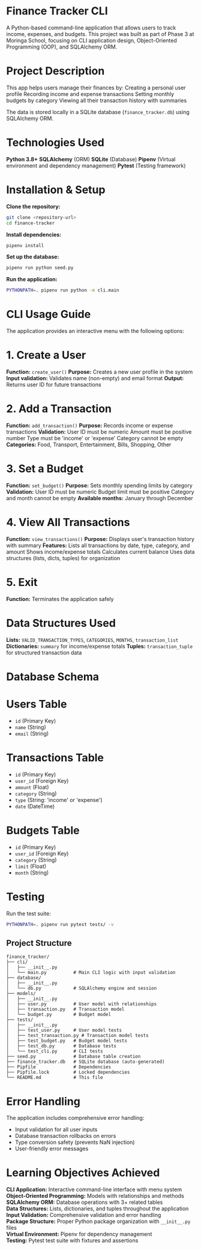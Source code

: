 # Finance Tracker CLI
A Python-based command-line application that allows users to track income, expenses, and budgets. This project was built as part of Phase 3 at Moringa School, focusing on CLI application design, Object-Oriented Programming (OOP), and SQLAlchemy ORM.

# Project Description
This app helps users manage their finances by:
 Creating a personal user profile
 Recording income and expense transactions
 Setting monthly budgets by category
 Viewing all their transaction history with summaries

The data is stored locally in a SQLite database (`finance_tracker.db`) using SQLAlchemy ORM.

# Technologies Used
 **Python 3.8+**
 **SQLAlchemy** (ORM)
 **SQLite** (Database)
 **Pipenv** (Virtual environment and dependency management)
 **Pytest** (Testing framework)

# Installation & Setup

 **Clone the repository:**
   ```bash
   git clone <repository-url>
   cd finance-tracker
   ```

 **Install dependencies:**
   ```bash
   pipenv install
   ```

 **Set up the database:**
   ```bash
   pipenv run python seed.py
   ```

 **Run the application:**
   ```bash
   PYTHONPATH=. pipenv run python -m cli.main
   ```

# CLI Usage Guide

The application provides an interactive menu with the following options:

# 1. Create a User
 **Function:** `create_user()`
 **Purpose:** Creates a new user profile in the system
 **Input validation:** Validates name (non-empty) and email format
 **Output:** Returns user ID for future transactions

# 2. Add a Transaction
 **Function:** `add_transaction()`
 **Purpose:** Records income or expense transactions
 **Validation:** 
   User ID must be numeric
   Amount must be positive number
   Type must be 'income' or 'expense'
   Category cannot be empty
   **Categories:** Food, Transport, Entertainment, Bills, Shopping, Other

# 3. Set a Budget
 **Function:** `set_budget()`
 **Purpose:** Sets monthly spending limits by category **Validation:**
   User ID must be numeric
   Budget limit must be positive
   Category and month cannot be empty
 **Available months:** January through December

# 4. View All Transactions
 **Function:** `view_transactions()`
 **Purpose:** Displays user's transaction history with summary
 **Features:**
   Lists all transactions by date, type, category, and amount
   Shows income/expense totals
   Calculates current balance
   Uses data structures (lists, dicts, tuples) for organization

# 5. Exit
 **Function:** Terminates the application safely

# Data Structures Used

 **Lists:** `VALID_TRANSACTION_TYPES`, `CATEGORIES`, `MONTHS`, `transaction_list`
 **Dictionaries:** `summary` for income/expense totals
 **Tuples:** `transaction_tuple` for structured transaction data

# Database Schema

# Users Table
- `id` (Primary Key)
- `name` (String)
- `email` (String)

# Transactions Table
- `id` (Primary Key)
- `user_id` (Foreign Key)
- `amount` (Float)
- `category` (String)
- `type` (String: 'income' or 'expense')
- `date` (DateTime)

# Budgets Table
- `id` (Primary Key)
- `user_id` (Foreign Key)
- `category` (String)
- `limit` (Float)
- `month` (String)

# Testing

Run the test suite:
```bash
PYTHONPATH=. pipenv run pytest tests/ -v
```

## Project Structure
```
finance_tracker/
├── cli/
│   ├── __init__.py
│   └── main.py          # Main CLI logic with input validation
├── database/
│   ├── __init__.py
│   └── db.py            # SQLAlchemy engine and session
├── models/
│   ├── __init__.py
│   ├── user.py          # User model with relationships
│   ├── transaction.py   # Transaction model
│   └── budget.py        # Budget model
├── tests/
│   ├── __init__.py
│   ├── test_user.py     # User model tests
│   ├── test_transaction.py # Transaction model tests
│   ├── test_budget.py   # Budget model tests
│   ├── test_db.py       # Database tests
│   └── test_cli.py      # CLI tests
├── seed.py              # Database table creation
├── finance_tracker.db   # SQLite database (auto-generated)
├── Pipfile              # Dependencies
├── Pipfile.lock         # Locked dependencies
└── README.md            # This file
```

# Error Handling

The application includes comprehensive error handling:
- Input validation for all user inputs
- Database transaction rollbacks on errors
- Type conversion safety (prevents NaN injection)
- User-friendly error messages

# Learning Objectives Achieved

 **CLI Application:** Interactive command-line interface with menu system  
 **Object-Oriented Programming:** Models with relationships and methods  
 **SQLAlchemy ORM:** Database operations with 3+ related tables  
 **Data Structures:** Lists, dictionaries, and tuples throughout the application  
 **Input Validation:** Comprehensive validation and error handling  
 **Package Structure:** Proper Python package organization with `__init__.py` files  
 **Virtual Environment:** Pipenv for dependency management  
 **Testing:** Pytest test suite with fixtures and assertions